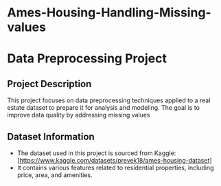 # Ames-Housing-Handling-Missing-values

# Data Preprocessing Project

## Project Description
This project focuses on data preprocessing techniques applied to a real estate dataset to prepare it for analysis and modeling. The goal is to improve data quality by addressing missing values

## Dataset Information
- The dataset used in this project is sourced from Kaggle: [https://www.kaggle.com/datasets/prevek18/ames-housing-dataset]
- It contains various features related to residential properties, including price, area, and amenities.
